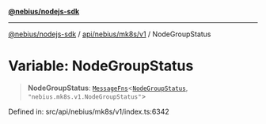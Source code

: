 [**@nebius/nodejs-sdk**](../../../../../README.md)

---

[@nebius/nodejs-sdk](../../../../../README.md) / [api/nebius/mk8s/v1](../README.md) / NodeGroupStatus

# Variable: NodeGroupStatus

> **NodeGroupStatus**: [`MessageFns`](../../../../../runtime/protos/core/interfaces/MessageFns.md)\<[`NodeGroupStatus`](../interfaces/NodeGroupStatus.md), `"nebius.mk8s.v1.NodeGroupStatus"`\>

Defined in: src/api/nebius/mk8s/v1/index.ts:6342
